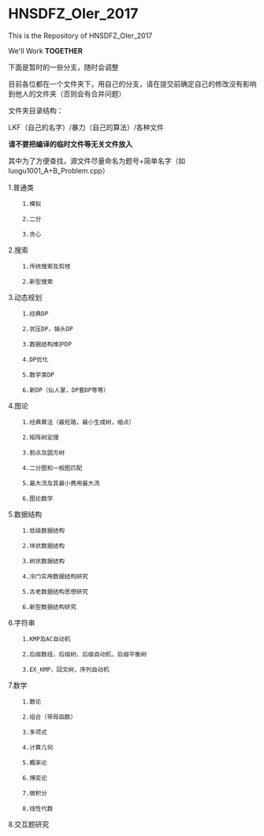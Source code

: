 ﻿# HNSDFZ_OIer_2017

This is the Repository of HNSDFZ_OIer_2017

We'll Work **TOGETHER**

下面是暂时的一些分支，随时会调整

目前各位都在一个文件夹下，用自己的分支，请在提交前确定自己的修改没有影响到他人的文件夹（否则会有合并问题）

文件夹目录结构：

LKF（自己的名字）/暴力（自己的算法）/各种文件

**请不要把编译的临时文件等无关文件放入**

其中为了方便查找，源文件尽量命名为题号+简单名字（如luogu1001_A+B_Problem.cpp）


1.普通类

		1.模拟

		2.二分

		3.贪心

2.搜索

		1.传统搜索及剪枝

		2.新型搜索



3.动态规划

		1.经典DP

		2.状压DP，插头DP

		3.数据结构维护DP

		4.DP优化

		5.数学类DP

		6.新DP（仙人掌，DP套DP等等）


4.图论

		1.经典算法（最短路，最小生成树，缩点）

		2.矩阵树定理

		3.割点及圆方树

		4.二分图和一般图匹配

		5.最大流及其最小费用最大流

		6.图论数学

5.数据结构

		1.低级数据结构

		2.块状数据结构

		3.树状数据结构

		4.冷门实用数据结构研究

		5.古老数据结构思想研究

		6.新型数据结构研究


6.字符串

		1.KMP及AC自动机

		2.后缀数组，后缀树，后缀自动机，后缀平衡树

		3.EX_KMP，回文树，序列自动机


7.数学

		1.数论

		2.组合（带母函数）

		3.多项式

		4.计算几何

		5.概率论

		6.博奕论

		7.微积分

		8.线性代数


8.交互题研究
